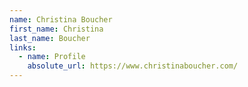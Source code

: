 ```yaml
---
name: Christina Boucher
first_name: Christina
last_name: Boucher
links:
  - name: Profile
    absolute_url: https://www.christinaboucher.com/
---
```

